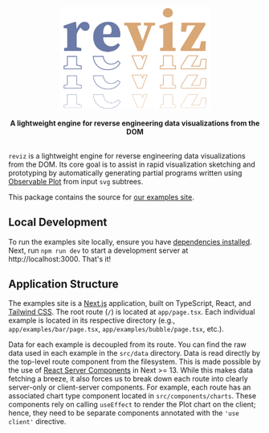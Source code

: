 <div align="center">
  <img
    src="https://raw.githubusercontent.com/parkerziegler/reviz/main/assets/reviz-logo.svg"
    alt="reviz"
    width="300"
  />
  <br />
  <br />     
  <strong>
    A lightweight engine for reverse engineering data visualizations from the DOM
  </strong>
  <br />
  <br />
</div>

`reviz` is a lightweight engine for reverse engineering data visualizations from the DOM. Its core goal is to assist in rapid visualization sketching and prototyping by automatically generating partial programs written using [Observable Plot](https://observablehq.com/@observablehq/plot) from input `svg` subtrees.

This package contains the source for [our examples site](https://reviz.vercel.app).

## Local Development

To run the examples site locally, ensure you have [dependencies installed](../../CONTRIBUTING.md#local-development). Next, run `npm run dev` to start a development server at http://localhost:3000. That's it!

## Application Structure

The examples site is a [Next.js](https://nextjs.org/) application, built on TypeScript, React, and [Tailwind CSS](https://tailwindcss.com/). The root route (`/`) is located at `app/page.tsx`. Each individual example is located in its respective directory (e.g., `app/examples/bar/page.tsx`, `app/examples/bubble/page.tsx`, etc.).

Data for each example is decoupled from its route. You can find the raw data used in each example in the `src/data` directory. Data is read directly by the top-level route component from the filesystem. This is made possible by the use of [React Server Components](https://react.dev/blog/2023/03/22/react-labs-what-we-have-been-working-on-march-2023#react-server-components) in Next >= 13. While this makes data fetching a breeze, it also forces us to break down each route into clearly server-only or client-server components. For example, each route has an associated chart type component located in `src/components/charts`. These components rely on calling `useEffect` to render the Plot chart on the client; hence, they need to be separate components annotated with the `'use client'` directive.
